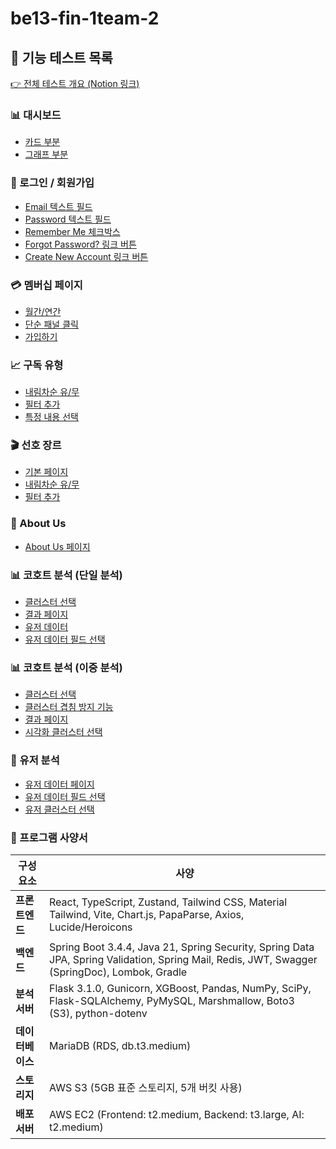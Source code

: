 # be13-fin-1team-2 

## 🧪 기능 테스트 목록

[👉 전체 테스트 개요 (Notion 링크)](https://www.notion.so/playdatacademy/203d943bcac280a9bdbec7fae4e084c7?v=203d943bcac280d58340000c6bb4e98c)

### 📊 대시보드
- [카드 부분](https://www.notion.so/203d943bcac280809111c85608e51b60?pvs=21)
- [그래프 부분](https://www.notion.so/203d943bcac280d0a52ac6049656a699?pvs=21)

### 🔐 로그인 / 회원가입
- [Email 텍스트 필드](https://www.notion.so/Email-203d943bcac280b891d5d3c6613a58a4?pvs=21)
- [Password 텍스트 필드](https://www.notion.so/Password-203d943bcac28087a565d57898038375?pvs=21)
- [Remember Me 체크박스](https://www.notion.so/Remember-Me-203d943bcac280fa9bf9dfd56dc8a506?pvs=21)
- [Forgot Password? 링크 버튼](https://www.notion.so/Forgot-Password-203d943bcac2803f8eafccc2a08f5253?pvs=21)
- [Create New Account 링크 버튼](https://www.notion.so/Create-New-Account-203d943bcac28045964bd181239daed6?pvs=21)

### 💳 멤버십 페이지
- [월간/연간](https://www.notion.so/203d943bcac28096be49dda7ffbb048a?pvs=21)
- [단순 패널 클릭](https://www.notion.so/203d943bcac28093bedfe032fb168657?pvs=21)
- [가입하기](https://www.notion.so/203d943bcac28098b199f1f7ddaed2b5?pvs=21)

### 📈 구독 유형
- [내림차순 유/무](https://www.notion.so/203d943bcac280c19de0d38860e8ef7d?pvs=21)
- [필터 추가](https://www.notion.so/203d943bcac280eb9e5fe5c32e64d214?pvs=21)
- [특정 내용 선택](https://www.notion.so/203d943bcac280b48fd1fd1d5516042f?pvs=21)

### 🎬 선호 장르
- [기본 페이지](https://www.notion.so/203d943bcac280e49141c35016a4fd81?pvs=21)
- [내림차순 유/무](https://www.notion.so/203d943bcac280ff9b6ce8e339b2c765?pvs=21)
- [필터 추가](https://www.notion.so/203d943bcac280269dc5f9565476d853?pvs=21)

### 👥 About Us
- [About Us 페이지](https://www.notion.so/about-us-203d943bcac2804d90a9d9e663b2f685?pvs=21)

### 📊 코호트 분석 (단일 분석)
- [클러스터 선택](https://www.notion.so/203d943bcac280dd9baedc9009ab3f78?pvs=21)
- [결과 페이지](https://www.notion.so/203d943bcac280e4a409d88fbb55f0c5?pvs=21)
- [유저 데이터](https://www.notion.so/203d943bcac28040a2bcc18bbd2600f6?pvs=21)
- [유저 데이터 필드 선택](https://www.notion.so/203d943bcac280c6a33ec2a1d8f3f3fc?pvs=21)

### 📊 코호트 분석 (이중 분석)
- [클러스터 선택](https://www.notion.so/203d943bcac2800eadcbfe58b68cc65b?pvs=21)
- [클러스터 겹침 방지 기능](https://www.notion.so/203d943bcac280658d01d024a06fef29?pvs=21)
- [결과 페이지](https://www.notion.so/203d943bcac2809a9abacc308c1e0f06?pvs=21)
- [시각화 클러스터 선택](https://www.notion.so/203d943bcac28025825cef092fbd4acc?pvs=21)

### 👤 유저 분석
- [유저 데이터 페이지](https://www.notion.so/203d943bcac280e5a2cef542dfc67180?pvs=21)
- [유저 데이터 필드 선택](https://www.notion.so/203d943bcac28094ad03df6b1456d69b?pvs=21)
- [유저 클러스터 선택](https://www.notion.so/203d943bcac280dbaff1d2bf23404ee5?pvs=21)

### 📌 프로그램 사양서

| **구성 요소**      | **사양**                                                                 |
|--------------------|--------------------------------------------------------------------------|
| **프론트엔드** | React, TypeScript, Zustand, Tailwind CSS, Material Tailwind, Vite, Chart.js, PapaParse, Axios, Lucide/Heroicons       |
| **백엔드**  | Spring Boot 3.4.4, Java 21, Spring Security, Spring Data JPA, Spring Validation, Spring Mail, Redis, JWT, Swagger (SpringDoc), Lombok, Gradle |
| **분석 서버**       | Flask 3.1.0, Gunicorn, XGBoost, Pandas, NumPy, SciPy, Flask-SQLAlchemy, PyMySQL, Marshmallow, Boto3 (S3), python-dotenv         |
| **데이터베이스**            | MariaDB (RDS, db.t3.medium)                                 |
| **스토리지**             | AWS S3 (5GB 표준 스토리지, 5개 버킷 사용)     |
| **배포 서버**             | AWS EC2 (Frontend: t2.medium, Backend: t3.large, AI: t2.medium)     |
